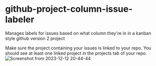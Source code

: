 # github-project-column-issue-labeler
Manages labels for issues based on what column they're in in a kanban style github version 2 project

Make sure the project containing your issues is linked to your repo. You should see at least one linked project in the projects tab of your repo.
![Screenshot from 2023-12-12 20-44-44](https://github.com/FireLemons/github-project-column-issue-labeler/assets/8918762/fabfc7ae-7851-45d2-a6ab-47d3521104da)
